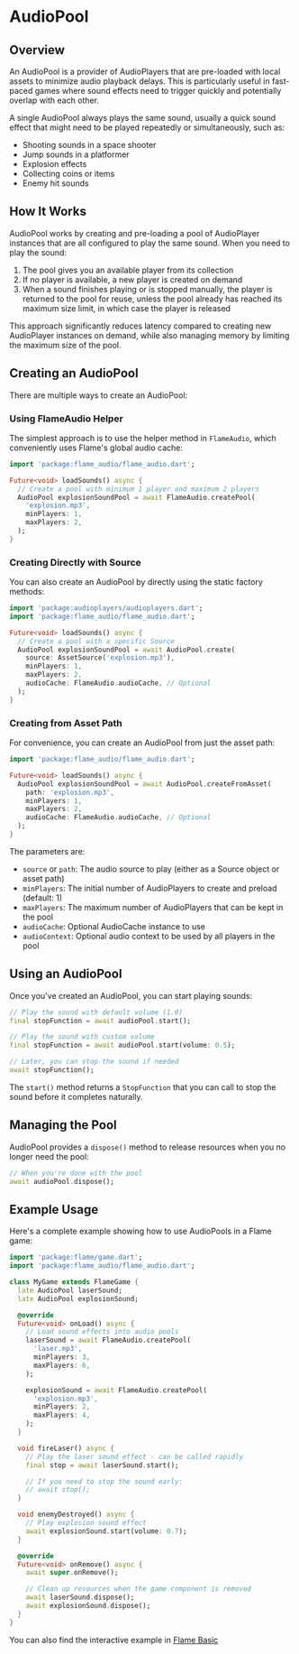 # AudioPool

## Overview

An AudioPool is a provider of AudioPlayers that are pre-loaded with local assets to minimize audio playback delays. This is particularly useful in fast-paced games where sound effects need to trigger quickly and potentially overlap with each other.

A single AudioPool always plays the same sound, usually a quick sound effect that might need to be played repeatedly or simultaneously, such as:

- Shooting sounds in a space shooter
- Jump sounds in a platformer
- Explosion effects
- Collecting coins or items
- Enemy hit sounds

## How It Works

AudioPool works by creating and pre-loading a pool of AudioPlayer instances that are all configured to play the same sound. When you need to play the sound:

1. The pool gives you an available player from its collection
2. If no player is available, a new player is created on demand
3. When a sound finishes playing or is stopped manually, the player is returned to the pool for reuse, unless the pool already has reached its maximum size limit, in which case the player is released

This approach significantly reduces latency compared to creating new AudioPlayer instances on demand, while also managing memory by limiting the maximum size of the pool.

## Creating an AudioPool

There are multiple ways to create an AudioPool:

### Using FlameAudio Helper

The simplest approach is to use the helper method in `FlameAudio`, which conveniently uses Flame's global audio cache:

```dart
import 'package:flame_audio/flame_audio.dart';

Future<void> loadSounds() async {
  // Create a pool with minimum 1 player and maximum 2 players
  AudioPool explosionSoundPool = await FlameAudio.createPool(
    'explosion.mp3',
    minPlayers: 1,
    maxPlayers: 2,
  );
}
```

### Creating Directly with Source

You can also create an AudioPool by directly using the static factory methods:

```dart
import 'package:audioplayers/audioplayers.dart';
import 'package:flame_audio/flame_audio.dart';

Future<void> loadSounds() async {
  // Create a pool with a specific Source
  AudioPool explosionSoundPool = await AudioPool.create(
    source: AssetSource('explosion.mp3'),
    minPlayers: 1,
    maxPlayers: 2,
    audioCache: FlameAudio.audioCache, // Optional
  );
}
```

### Creating from Asset Path

For convenience, you can create an AudioPool from just the asset path:

```dart
import 'package:flame_audio/flame_audio.dart';

Future<void> loadSounds() async {
  AudioPool explosionSoundPool = await AudioPool.createFromAsset(
    path: 'explosion.mp3',
    minPlayers: 1,
    maxPlayers: 2,
    audioCache: FlameAudio.audioCache, // Optional
  );
}
```

The parameters are:

- `source` or `path`: The audio source to play (either as a Source object or asset path)
- `minPlayers`: The initial number of AudioPlayers to create and preload (default: 1)
- `maxPlayers`: The maximum number of AudioPlayers that can be kept in the pool
- `audioCache`: Optional AudioCache instance to use
- `audioContext`: Optional audio context to be used by all players in the pool

## Using an AudioPool

Once you've created an AudioPool, you can start playing sounds:

```dart
// Play the sound with default volume (1.0)
final stopFunction = await audioPool.start();

// Play the sound with custom volume
final stopFunction = await audioPool.start(volume: 0.5);

// Later, you can stop the sound if needed
await stopFunction();
```

The `start()` method returns a `StopFunction` that you can call to stop the sound before it completes naturally.

## Managing the Pool

AudioPool provides a `dispose()` method to release resources when you no longer need the pool:

```dart
// When you're done with the pool
await audioPool.dispose();
```

## Example Usage

Here's a complete example showing how to use AudioPools in a Flame game:

```dart
import 'package:flame/game.dart';
import 'package:flame_audio/flame_audio.dart';

class MyGame extends FlameGame {
  late AudioPool laserSound;
  late AudioPool explosionSound;

  @override
  Future<void> onLoad() async {
    // Load sound effects into audio pools
    laserSound = await FlameAudio.createPool(
      'laser.mp3',
      minPlayers: 3,
      maxPlayers: 6,
    );

    explosionSound = await FlameAudio.createPool(
      'explosion.mp3',
      minPlayers: 2,
      maxPlayers: 4,
    );
  }

  void fireLaser() async {
    // Play the laser sound effect - can be called rapidly
    final stop = await laserSound.start();

    // If you need to stop the sound early:
    // await stop();
  }

  void enemyDestroyed() async {
    // Play explosion sound effect
    await explosionSound.start(volume: 0.7);
  }

  @override
  Future<void> onRemove() async {
    await super.onRemove();

    // Clean up resources when the game component is removed
    await laserSound.dispose();
    await explosionSound.dispose();
  }
}
```

You can also find the interactive example in [Flame Basic](https://examples.flame-engine.org/)
